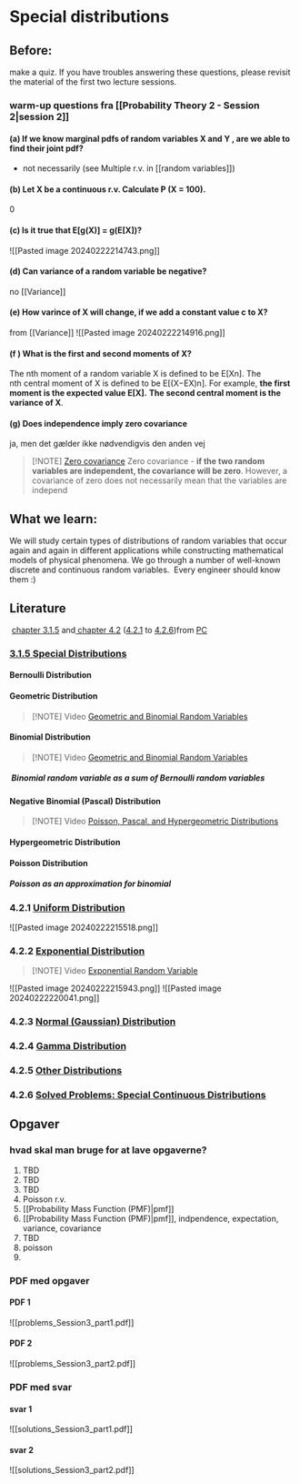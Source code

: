 # Special distributions
## Before:
make a quiz. If you have troubles answering these questions, please revisit the material of the first two lecture sessions.

### warm-up questions fra [[Probability Theory 2 - Session 2|session 2]]
#### (a) If we know marginal pdfs of random variables X and Y , are we able to find their joint pdf? 
- not necessarily (see Multiple r.v. in [[random variables]])
#### (b) Let X be a continuous r.v. Calculate P (X = 100). 
0
#### (c) Is it true that E[g(X)] = g(E[X])? 
![[Pasted image 20240222214743.png]]
#### (d) Can variance of a random variable be negative? 
no [[Variance]]
#### (e) How varince of X will change, if we add a constant value c to X? 
from [[Variance]]
![[Pasted image 20240222214916.png]]
#### (f ) What is the first and second moments of X? 
The nth moment of a random variable X is defined to be E[Xn]. The nth central moment of X is defined to be E[(X−EX)n]. For example, **the first moment is the expected value E[X].** **The second central moment is the variance of X**.
#### (g) Does independence imply zero covariance
ja, men det gælder ikke nødvendigvis den anden vej

> [!NOTE] [Zero covariance](http://www.netmba.com/statistics/covariance/#:~:text=Zero%20covariance%20%2D%20if%20the%20two,a%20covariance%20value%20of%20zero.)
> Zero covariance - **if the two random variables are independent, the covariance will be zero**. However, a covariance of zero does not necessarily mean that the variables are independ

## What we learn:
We will study certain types of distributions of random variables that occur again and again in different applications while constructing mathematical models of physical phenomena. We go through a number of well-known discrete and continuous random variables.  Every engineer should know them :)
## Literature
 [chapter 3.1.5](https://www.probabilitycourse.com/chapter3/3_1_5_special_discrete_distr.php) and[ chapter 4.2](https://www.probabilitycourse.com/chapter4/4_2_1_uniform.php) ([4.2.1](https://www.probabilitycourse.com/chapter4/4_2_1_uniform.php) to [4.2.6](https://www.probabilitycourse.com/chapter4/4_2_6_solved4_2.php))from [PC](https://www.probabilitycourse.com/) 

### [3.1.5 Special Distributions](https://www.probabilitycourse.com/chapter3/3_1_5_special_discrete_distr.php)
#### Bernoulli Distribution

#### Geometric Distribution

> [!NOTE] Video
> [Geometric and Binomial Random Variables](https://www.youtube.com/watch?v=rLgzukngOEg)

#### Binomial Distribution

> [!NOTE] Video
> [Geometric and Binomial Random Variables](https://www.youtube.com/watch?v=rLgzukngOEg)

#####  Binomial random variable as a sum of Bernoulli random variables

#### Negative Binomial (Pascal) Distribution

> [!NOTE] Video
>  [Poisson, Pascal, and Hypergeometric Distributions](https://www.youtube.com/watch?v=bfnW4jrfuHg)

#### Hypergeometric Distribution

#### Poisson Distribution

##### Poisson as an approximation for binomial

### 4.2.1 [Uniform Distribution](https://www.probabilitycourse.com/chapter4/4_2_1_uniform.php)
![[Pasted image 20240222215518.png]]
### 4.2.2 [Exponential Distribution](https://www.probabilitycourse.com/chapter4/4_2_2_exponential.php)

> [!NOTE] Video
> [Exponential Random Variable](https://www.youtube.com/watch?v=k0-vFyVnBVg)

![[Pasted image 20240222215943.png]]
![[Pasted image 20240222220041.png]]

### 4.2.3 [Normal (Gaussian) Distribution](https://www.probabilitycourse.com/chapter4/4_2_3_normal.php)

### 4.2.4 [Gamma Distribution](https://www.probabilitycourse.com/chapter4/4_2_4_Gamma_distribution.php)

### 4.2.5 [Other Distributions](https://www.probabilitycourse.com/chapter4/4_2_5_other_distr.php)

### 4.2.6 [Solved Problems: Special Continuous Distributions](https://www.probabilitycourse.com/chapter4/4_2_6_solved4_2.php)

## Opgaver
### hvad skal man bruge for at lave opgaverne?
1. TBD
2. TBD
3. TBD
4. Poisson r.v.
5. [[Probability Mass Function (PMF)|pmf]] 
6. [[Probability Mass Function (PMF)|pmf]], indpendence, expectation, variance, covariance
7.  TBD
8. poisson
9. 
### PDF med opgaver
#### PDF 1
![[problems_Session3_part1.pdf]]
#### PDF 2
![[problems_Session3_part2.pdf]]
### PDF med svar
#### svar 1
![[solutions_Session3_part1.pdf]]
#### svar 2
![[solutions_Session3_part2.pdf]]